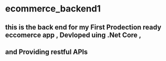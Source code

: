 # ecommerce_backend1
## this is the back end for my First Prodection ready eccomerce app , Devloped uing .Net Core ,
## and Providing restful APIs 

